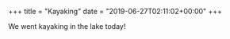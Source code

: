 +++
title = "Kayaking"
date = "2019-06-27T02:11:02+00:00"
+++

We went kayaking in the lake today!
			
